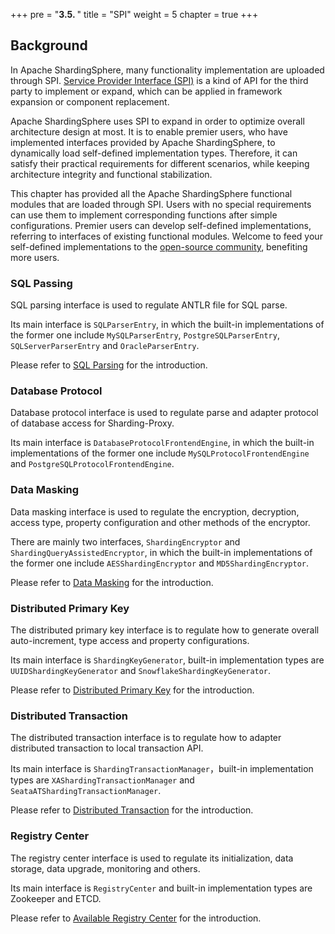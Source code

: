 +++
pre = "<b>3.5. </b>"
title = "SPI"
weight = 5
chapter = true
+++

## Background

In Apache ShardingSphere, many functionality implementation are uploaded through SPI. [Service Provider Interface (SPI)](https://docs.oracle.com/javase/tutorial/sound/SPI-intro.html) is a kind of API for the third party to implement or expand, which can be applied in framework expansion or component replacement.

Apache ShardingSphere uses SPI to expand in order to optimize overall architecture design at most. It is to enable premier users, who have implemented interfaces provided by Apache ShardingSphere, to dynamically load self-defined implementation types. Therefore, it can satisfy their practical requirements for different scenarios, while keeping architecture integrity and functional stabilization.

This chapter has provided all the Apache ShardingSphere functional modules that are loaded through SPI. Users with no special requirements can use them to implement corresponding functions after simple configurations. Premier users can develop self-defined implementations, referring to interfaces of existing functional modules. Welcome to feed your self-defined implementations to the [open-source community](https://github.com/apache/incubator-shardingsphere/pulls), benefiting more users.

### SQL Passing

SQL parsing interface is used to regulate ANTLR file for SQL parse.

Its main interface is `SQLParserEntry`, in which the built-in implementations of the former one include `MySQLParserEntry`, `PostgreSQLParserEntry`, `SQLServerParserEntry` and `OracleParserEntry`.

Please refer to [SQL Parsing](/en/features/sharding/principle/parse/) for the introduction.

### Database Protocol

Database protocol interface is used to regulate parse and adapter protocol of database access for Sharding-Proxy.

Its main interface is `DatabaseProtocolFrontendEngine`, in which the built-in implementations of the former one include `MySQLProtocolFrontendEngine` and `PostgreSQLProtocolFrontendEngine`.

### Data Masking

Data masking interface is used to regulate the encryption, decryption, access type, property configuration and other methods of the encryptor.

There are mainly two interfaces, `ShardingEncryptor` and `ShardingQueryAssistedEncryptor`, in which the built-in implementations of the former one include `AESShardingEncryptor` and `MD5ShardingEncryptor`. 

Please refer to [Data Masking](/en/features/orchestration/encrypt/) for the introduction.

### Distributed Primary Key

The distributed primary key interface is to regulate how to generate overall auto-increment, type access and property configurations.

Its main interface is `ShardingKeyGenerator`, built-in implementation types are `UUIDShardingKeyGenerator` and `SnowflakeShardingKeyGenerator`.

Please refer to [Distributed Primary Key](/en/features/sharding/other-features/key-generator/) for the introduction.

### Distributed Transaction

The distributed transaction interface is to regulate how to adapter distributed transaction to local transaction API.

Its main interface is `ShardingTransactionManager`，built-in implementation types are `XAShardingTransactionManager` and `SeataATShardingTransactionManager`.

Please refer to [Distributed Transaction](/en/features/transaction/) for the introduction.

### Registry Center

The registry center interface is used to regulate its initialization, data storage, data upgrade, monitoring and others.

Its main interface is `RegistryCenter` and built-in implementation types are Zookeeper and ETCD.

Please refer to [Available Registry Center](/en/features/orchestration/supported-registry-repo/) for the introduction.
